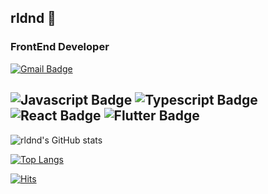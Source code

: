 ## rldnd 👋
### FrontEnd Developer
[![Gmail Badge](https://img.shields.io/badge/Gmail-d14836?logo=Gmail&logoColor=white&link=mailto:gi981226@gmail.com)](mailto:gi981226@gmail.com)

![Javascript Badge](https://img.shields.io/badge/Javascript-F7DF1E?logo=Javascript&logoColor=white)
![Typescript Badge](https://img.shields.io/badge/Typescript-3178C6?logo=typescript&logoColor=white)
![React Badge](https://img.shields.io/badge/React-61DAFB?logo=react&logoColor=white)
![Flutter Badge](https://img.shields.io/badge/Flutter-02569B?logo=flutter&logoColor=white)
---

![rldnd's GitHub stats](https://github-readme-stats.vercel.app/api?username=rldnd&count_private=true&show_icons=true&theme=radical)

[![Top Langs](https://github-readme-stats.vercel.app/api/top-langs/?username=rldnd&layout=compact&theme=radical)](https://github.com/anuraghazra/github-readme-stats)
<!--
**rldnd/rldnd** is a ✨ _special_ ✨ repository because its `README.md` (this file) appears on your GitHub profile.

Here are some ideas to get you started:

- 🔭 I’m currently working on ...
- 🌱 I’m currently learning ...
- 👯 I’m looking to collaborate on ...
- 🤔 I’m looking for help with ...
- 💬 Ask me about ...
- 📫 How to reach me: ...
- 😄 Pronouns: ...
- ⚡ Fun fact: ...
-->

[![Hits](https://hits.seeyoufarm.com/api/count/incr/badge.svg?url=https%3A%2F%2Fgithub.com%2Frldnd&count_bg=%2379C83D&title_bg=%23555555&icon=&icon_color=%23E7E7E7&title=hits&edge_flat=false)](https://hits.seeyoufarm.com)
